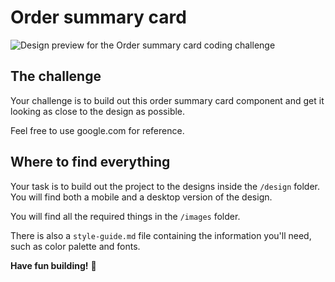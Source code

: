 # Order summary card

![Design preview for the Order summary card coding challenge](./design/desktop-preview.jpg)

## The challenge

Your challenge is to build out this order summary card component and get it looking as close to the design as possible.

Feel free to use google.com for reference.

## Where to find everything

Your task is to build out the project to the designs inside the `/design` folder. You will find both a mobile and a desktop version of the design.

You will find all the required things in the `/images` folder.

There is also a `style-guide.md` file containing the information you'll need, such as color palette and fonts.

**Have fun building!** 🚀
